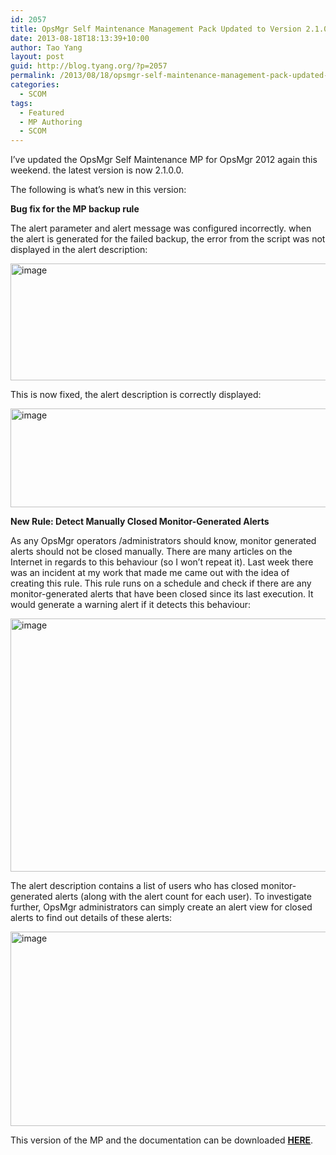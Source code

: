 ```yaml
---
id: 2057
title: OpsMgr Self Maintenance Management Pack Updated to Version 2.1.0.0
date: 2013-08-18T18:13:39+10:00
author: Tao Yang
layout: post
guid: http://blog.tyang.org/?p=2057
permalink: /2013/08/18/opsmgr-self-maintenance-management-pack-updated-to-version-2-1-0-0/
categories:
  - SCOM
tags:
  - Featured
  - MP Authoring
  - SCOM
---
```

I’ve updated the OpsMgr Self Maintenance MP for OpsMgr 2012 again this weekend. the latest version is now 2.1.0.0.

The following is what’s new in this version:

<strong>Bug fix for the MP backup rule</strong>

The alert parameter and alert message was configured incorrectly. when the alert is generated for the failed backup, the error from the script was not displayed in the alert description:

<a href="http://blog.tyang.org/wp-content/uploads/2013/08/image5.png"><img style="background-image: none; padding-top: 0px; padding-left: 0px; display: inline; padding-right: 0px; border: 0px;" title="image" alt="image" src="http://blog.tyang.org/wp-content/uploads/2013/08/image_thumb5.png" width="568" height="187" border="0" /></a>

This is now fixed, the alert description is correctly displayed:

<a href="http://blog.tyang.org/wp-content/uploads/2013/08/image6.png"><img style="background-image: none; padding-top: 0px; padding-left: 0px; display: inline; padding-right: 0px; border: 0px;" title="image" alt="image" src="http://blog.tyang.org/wp-content/uploads/2013/08/image_thumb6.png" width="580" height="158" border="0" /></a>

<strong>New Rule: Detect Manually Closed Monitor-Generated Alerts</strong>

As any OpsMgr operators /administrators should know, monitor generated alerts should not be closed manually. There are many articles on the Internet in regards to this behaviour (so I won’t repeat it). Last week there was an incident at my work that made me came out with the idea of creating this rule. This rule runs on a schedule and check if there are any monitor-generated alerts that have been closed since its last execution. It would generate a warning alert if it detects this behaviour:

<a href="http://blog.tyang.org/wp-content/uploads/2013/08/image7.png"><img style="background-image: none; padding-top: 0px; padding-left: 0px; display: inline; padding-right: 0px; border: 0px;" title="image" alt="image" src="http://blog.tyang.org/wp-content/uploads/2013/08/image_thumb7.png" width="580" height="405" border="0" /></a>

The alert description contains a list of users who has closed monitor-generated alerts (along with the alert count for each user). To investigate further, OpsMgr administrators can simply create an alert view for closed alerts to find out details of these alerts:

<a href="http://blog.tyang.org/wp-content/uploads/2013/08/image8.png"><img style="background-image: none; padding-top: 0px; padding-left: 0px; display: inline; padding-right: 0px; border: 0px;" title="image" alt="image" src="http://blog.tyang.org/wp-content/uploads/2013/08/image_thumb8.png" width="579" height="311" border="0" /></a>

This version of the MP and the documentation can be downloaded <a href="http://blog.tyang.org/wp-content/uploads/2013/08/OpsMgr-Self-Maintenance-MP-2.1.0.0.zip"><strong>HERE</strong></a>.